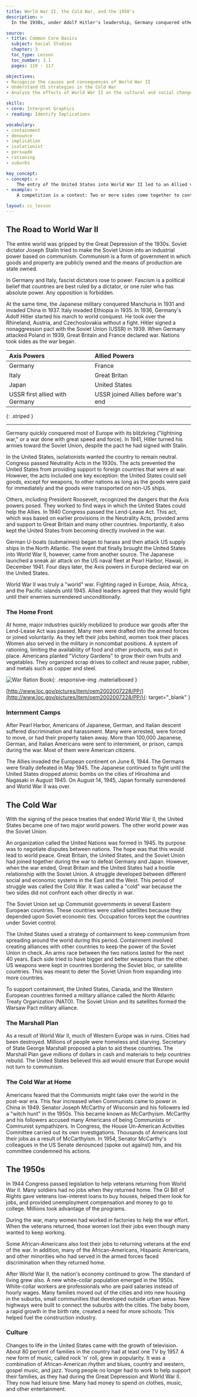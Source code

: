 ```yaml
---
title: World War II, the Cold War, and the 1950's
description: >
  In the 1930s, under Adolf Hitler's leadership, Germany conquered other European nations. This, along with the military actions of Italy and Japan, led to World War II. After World War II, the United States developed a policy that tried to stop the spread of communism.

source:
- title: Common Core Basics
  subject: Social Studies
  chapter: 3
  toc_type: Lesson
  toc_number: 3.1
  pages: 110 - 117

objectives:
- Recognize the causes and consequences of World War II 
- Understand US strategies in the Cold War
- Analyze the effects of World War II on the cultural and social changes of the 1950s

skills:
- core: Interpret Graphics
- reading: Identify Implications

vocabulary:
- containment
- denounce
- implication
- isolationist
- persuade
- rationing
- suburbs

key_concept:
- concept: >
    The entry of the United States into World War II led to an Allied victory, a post-war Cold War, and the cultural and social changes of the 1950s.
- example: >
    A competition is a contest: Two or more sides come together to contest one another. Whoever wins the competition gets something, such as a prize or reword.<br /><br />During the Cold War; the United States and the Soviet Union were competing for world power. This overarching competition led to smaller but significant competitions in areas such as weapons development, international alliances, and space exploration.

layout: cc_lesson
---
```

## The Road to World War II

The entire world was gripped by the Great Depression of the 1930s. Soviet dictator Joseph Stalin tried to make the Soviet Union into an industrial power based on communism. Communism is a form of government in which goods and property are publicly owned and the means of production are state owned.

In Germany and Italy, fascist dictators rose to power. Fascism is a political belief that countries are best ruled by a dictator, or one ruler who has absolute power. Any opposition is forbidden.

At the same time, the Japanese military conquered Manchuria in 1931 and invaded China in 1937. Italy invaded Ethiopia in 1935. In 1936, Germany's Adolf Hitler started his march to world conquest. He took over the Rhineland, Austria, and Czechoslovakia without a fight. Hitler signed a nonaggression pact with the Soviet Union (USSR) in 1939. When Germany attacked Poland in 1939, Great Britain and France declared war. Nations took sides as the war began.

| Axis Powers | Allied Powers |
|:-|:-|
| Germany | France |
| Italy | Great Britan |
| Japan | United States |
| USSR first allied with Germany | USSR joined Allies before war's end |
{: .striped }

---

Germany quickly conquered most of Europe with its blitzkrieg ("lightning war," or a war done with great speed and force). In 1941, Hitler turned his armies toward the Soviet Union, despite the pact he had signed with Stalin.

In the United States, isolationists wanted the country to remain neutral. Congress passed Neutrality Acts in the 1930s. The acts prevented the United States from providing support to foreign countries that were at war. However, the acts included one key exception: the United States could sell goods, except for weapons, to other nations as long as the goods were paid for immediately and the goods were transported on non-US ships.

Others, including President Roosevelt, recognized the dangers that the Axis powers posed. They worked to find ways in which the United States could help the Allies. In 1940 Congress passed the Lend-Lease Act. This act, which was based on earlier provisions in the Neutrality Acts, provided arms and support to Great Britain and many other countries. Importantly, it also kept the United States from becoming directly involved in the war.

German U-boats (submarines) began to harass and then attack US supply ships in the North Atlantic. The event that finally brought the United States into World War II, however, came from another source. The Japanese launched a sneak air attack on the US naval fleet at Pearl Harbor, Hawaii, in December 1941. Four days later, the Axis powers in Europe declared war on the United States.

World War II was truly a "world" war. Fighting raged in Europe, Asia, Africa, and the Pacific islands until 1945. Allied leaders agreed that they would fight until their enemies surrendered unconditionally.

### The Home Front

At home, major industries quickly mobilized to produce war goods after the Lend-Lease Act was passed. Many men were drafted into the armed forces or joined voluntarily. As they left their jobs behind, women took their places. Women also served in the military in noncombat positions. A system of rationing, limiting the availability of food and other products, was put in place. Americans planted "Victory Gardens" to grow their own fruits and vegetables. They organized scrap drives to collect and reuse paper, rubber, and metals such as copper and steel.

![War Ration Book](-war_rations.jpg){: .responsive-img .materialboxed }

[http://www.loc.gov/pictures/item/oem2002007228/PP/](http://www.loc.gov/pictures/item/oem2002007228/PP/){: target="_blank" }

### Internment Camps

After Pearl Harbor, Americans of Japanese, German, and Italian descent suffered discrimination and harassment. Many were arrested, were forced to move, or had their property taken away. More than 100,000 Japanese, German, and Italian Americans were sent to internment, or prison, camps during the war. Most of them were American citizens.

The Allies invaded the European continent on June 6, 1944. The Germans were finally defeated in May 1945. The Japanese continued to fight until the United States dropped atomic bombs on the cities of Hiroshima and Nagasaki in August 1945. On August 14, 1945, Japan formally surrendered and World War II was over.

## The Cold War

With the signing of the peace treaties that ended World War II, the United States became one of two major world powers. The other world power was the Soviet Union.

An organization called the United Nations was formed in 1945. Its purpose was to negotiate disputes between nations. The hope was that this would lead to world peace. Great Britain, the United States, and the Soviet Union had joined together during the war to defeat Germany and Japan. However, when the war ended, Great Britain and the United States had a hostile relationship with the Soviet Union. A struggle developed between different social and economic systems in the East and the West. This period of struggle was called the Cold War. It was called a "cold" war because the two sides did not confront each other directly in war.

The Soviet Union set up Communist governments in several Eastern European countries. These countries were called satellites because they depended upon Soviet economic ties. Occupation forces kept the countries under Soviet control.

The United States used a strategy of containment to keep communism from spreading around the world during this period. Containment involved creating alliances with other countries to keep the power of the Soviet Union in check. An arms race between the two nations lasted for the next 40 years. Each side tried to have bigger and better weapons than the other. US weapons were kept in countries bordering the Soviet bloc, or satellite countries. This was meant to deter the Soviet Union from expanding into more countries.

To support containment, the United States, Canada, and the Western European countries formed a military alliance called the North Atlantic Treaty Organization (NATO). The Soviet Union and its satellites formed the Warsaw Pact military alliance.

### The Marshall Plan

As a result of World War II, much of Western Europe was in ruins. Cities had been destroyed. Millions of people were homeless and starving. Secretary of State George Marshall proposed a plan to aid these countries. The Marshall Plan gave millions of dollars in cash and materials to help countries rebuild. The United States believed this aid would ensure that Europe would not turn to communism.

### The Cold War at Home

Americans feared that the Communists might take over the world in the post-war era. This fear increased when Communists came to power in China in 1949. Senator Joseph McCarthy of Wisconsin and his followers led a "witch hunt" in the 1950s. This became known as McCarthyism. McCarthy and his followers accused many Americans of being Communists or Communist sympathizers. In Congress, the House Un-American Activities Committee carried out its own investigations. Thousands of Americans lost their jobs as a result of McCarthyism. In 1954, Senator McCarthy's colleagues in the US Senate denounced (spoke out against) him, and his committee condemned his actions.

## The 1950s

In 1944 Congress passed legislation to help veterans returning from World War II. Many soldiers had no jobs when they returned home. The GI Bill of Rights gave veterans low-interest loans to buy houses, helped them look for jobs, and provided unemployment compensation and money to go to college. Millions took advantage of the programs.

During the war, many women had worked in factories to help the war effort. When the veterans returned, those women lost their jobs even though many wanted to keep working.

Some African-Americans also lost their jobs to returning veterans at the end of the war. In addition, many of the African-Americans, Hispanic Americans, and other minorities who had served in the armed forces faced discrimination when they returned home.

After World War II, the nation's economy continued to grow. The standard of living grew also. A new white-collar population emerged in the 1950s. White-collar workers are professionals who are paid salaries instead of hourly wages. Many families moved out of the cities and into new housing in the suburbs, small communities that developed outside urban areas. New highways were built to connect the suburbs with the cities. The baby boom, a rapid growth in the birth rate, created a need for more schools. This helped fuel the construction industry.

### Culture

Changes to life in the United States came with the growth of television. About 80 percent of families in the country had at least one TV by 1957. A new form of music, called rock 'n' roll, grew in popularity. It was a combination of African-American rhythm and blues, country and western, gospel music, and jazz. Young people no longer had to work to help support their families, as they had during the Great Depression and World War II. They now had leisure time. Many had money to spend on clothes, music, and other entertainment.